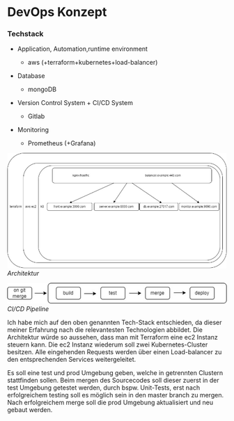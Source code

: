 # DevOps Konzept

### Techstack

* Application, Automation,runtime environment
    * aws (+terraform+kubernetes+load-balancer)

* Database
    * mongoDB
* Version Control System + CI/CD System
    * Gitlab
* Monitoring	
    * Prometheus (+Grafana) 

![Architektur](/techstack.jpg)
*Architektur*


![Architektur](/pipelline.jpg)
*CI/CD Pipeline*

Ich habe mich auf den oben genannten Tech-Stack entschieden, da dieser meiner Erfahrung nach die relevantesten Technologien abbildet. Die Architektur würde so aussehen, dass man mit Terraform eine ec2 Instanz steuern kann. Die ec2 Instanz wiederum soll zwei Kubernetes-Cluster besitzen. Alle eingehenden Requests werden über einen Load-balancer zu den entsprechenden Services weitergeleitet.

Es soll eine test und prod Umgebung geben, welche in getrennten Clustern stattfinden sollen. Beim mergen des Sourcecodes soll dieser zuerst in der test Umgebung getestet werden, durch bspw. Unit-Tests, erst nach erfolgreichem testing soll es möglich sein in den master branch zu mergen. Nach erfolgreichem merge soll die prod Umgebung aktualisiert und neu gebaut werden.
